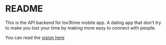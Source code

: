 # README
This is the API backend for lov3time mobile app. A dating app that don't try to
make you lost your time by making more easy to connect with people.

You can read the [vision here](VISION.md)

